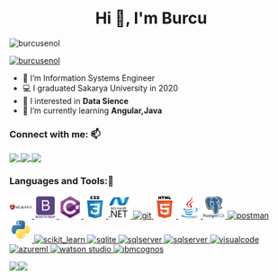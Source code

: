 

<!--
**Burcusenol/burcusenol** is a ✨ _special_ ✨ repository because its `README.md` (this file) appears on your GitHub profile.

Here are some ideas to get you started:

- 🔭 I’m currently working on ...
- 🌱 I’m currently learning ...
- 👯 I’m looking to collaborate on ...
- 🤔 I’m looking for help with ...
- 💬 Ask me about ...
- 📫 How to reach me: ...
- 😄 Pronouns: ...
- ⚡ Fun fact: ...
-->

<h1 align="center">Hi 👋, I'm Burcu</h1>
<p align="left"> <img src="https://komarev.com/ghpvc/?username=burcusenol&label=Profile%20views&color=0e75b6&style=flat" alt="burcusenol" /> </p>

<p align="left"> <a href="https://github.com/ryo-ma/github-profile-trophy"><img src="https://github-profile-trophy.vercel.app/?username=burcusenol&theme=onedark" alt="burcusenol" /></a> </p>

- 🔭 I’m Information Systems Engineer 
- :computer: I graduated Sakarya University in 2020
- :crystal_ball: I interested in **Data Sience**
- 🌱 I’m currently learning **Angular,Java**

<h3 align="left">Connect with me: 📫</h3>

<p align="left">  <a href = 'https://www.linkedin.com/in/burcuşenol'> <img width = '32px' align= 'center' src="https://user-images.githubusercontent.com/59020581/117355609-7d587a80-aebb-11eb-8984-ca76d2bac157.png"/> </a>  <a href = 'https://www.instagram.com/burcuusenoll/'> <img width = '32px' align= 'center' src="https://user-images.githubusercontent.com/59020581/117355418-3a96a280-aebb-11eb-974e-c262d723d7e2.png"/> </a> <a href = 'mailto:burcusenol62@gmail.com'> <img width = '38px' align= 'center' src="https://user-images.githubusercontent.com/59020581/117356590-96adf680-aebc-11eb-9023-08ebeed680ef.png"/> </a> <p>


<h3 align="left">Languages and Tools:🌱</h3>
<p align="left"> <a href="https://angular.io" target="_blank"> <img src="https://raw.githubusercontent.com/devicons/devicon/master/icons/angularjs/angularjs-original-wordmark.svg" alt="angularjs" width="40" height="40"/> </a> <a href="https://getbootstrap.com" target="_blank"> <img src="https://raw.githubusercontent.com/devicons/devicon/master/icons/bootstrap/bootstrap-plain-wordmark.svg" alt="bootstrap" width="40" height="40"/> </a> <a href="https://www.w3schools.com/cs/" target="_blank"> <img src="https://raw.githubusercontent.com/devicons/devicon/master/icons/csharp/csharp-original.svg" alt="csharp" width="40" height="40"/> </a> <a href="https://www.w3schools.com/css/" target="_blank"> <img src="https://raw.githubusercontent.com/devicons/devicon/master/icons/css3/css3-original-wordmark.svg" alt="css3" width="40" height="40"/> </a> <a href="https://dotnet.microsoft.com/" target="_blank"> <img src="https://raw.githubusercontent.com/devicons/devicon/master/icons/dot-net/dot-net-original-wordmark.svg" alt="dotnet" width="40" height="40"/> </a> <a href="https://git-scm.com/" target="_blank"> <img src="https://www.vectorlogo.zone/logos/git-scm/git-scm-icon.svg" alt="git" width="40" height="40"/> </a> <a href="https://www.w3.org/html/" target="_blank"> <img src="https://raw.githubusercontent.com/devicons/devicon/master/icons/html5/html5-original-wordmark.svg" alt="html5" width="40" height="40"/> </a> <a href="https://www.java.com" target="_blank"> <img src="https://raw.githubusercontent.com/devicons/devicon/master/icons/java/java-original.svg" alt="java" width="40" height="40"/> </a>  </a> <a href="https://www.postgresql.org" target="_blank"> <img src="https://raw.githubusercontent.com/devicons/devicon/master/icons/postgresql/postgresql-original-wordmark.svg" alt="postgresql" width="40" height="40"/> </a> <a href="https://postman.com" target="_blank"> <img src="https://www.vectorlogo.zone/logos/getpostman/getpostman-icon.svg" alt="postman" width="40" height="40"/> </a> <a href="https://www.python.org" target="_blank"> <img src="https://raw.githubusercontent.com/devicons/devicon/master/icons/python/python-original.svg" alt="python" width="40" height="40"/> </a>  </a> <a href="https://scikit-learn.org/" target="_blank"> <img src="https://upload.wikimedia.org/wikipedia/commons/0/05/Scikit_learn_logo_small.svg" alt="scikit_learn" width="40" height="40"/> </a> <a href="https://www.sqlite.org/" target="_blank"> <img src="https://www.vectorlogo.zone/logos/sqlite/sqlite-icon.svg" alt="sqlite" width="40" height="40"/> </a> <a href="https://www.microsoft.com/tr-tr/sql-server/sql-server-2019 target=_blank"> <img src="https://user-images.githubusercontent.com/59020581/117359010-84818780-aebf-11eb-8791-3bd7991de5fb.png" alt="sqlserver" width="40" height="40"/> </a> 
<a href="https://jupyter.org/"> <img src="https://user-images.githubusercontent.com/59020581/117359525-328d3180-aec0-11eb-9092-39fe97444d27.png" alt="sqlserver" width="40" height="40"/> </a> 
<a href="https://visualstudio.microsoft.com/tr/vs/"> <img src="https://user-images.githubusercontent.com/59020581/117362577-18555280-aec4-11eb-94ef-401c9f28eb38.png" alt="visualcode" width="40" height="40"/> </a> <a href="https://studio.azureml.net/"> <img src="https://user-images.githubusercontent.com/59020581/117361255-7a14bd00-aec2-11eb-90e1-bb33b170f90e.png" alt="azureml" width="40" height="40"/> </a> <a href="https://www.ibm.com/tr-tr/cloud/watson-studio"> <img src="https://user-images.githubusercontent.com/59020581/117361667-02935d80-aec3-11eb-9186-23ca9ad4aaea.png" alt="watson studio" width="40" height="40"/> </a> <a href="https://www.ibm.com/tr-tr/products/cognos-analytics"> <img src="https://user-images.githubusercontent.com/59020581/117361856-39697380-aec3-11eb-8c94-963c752d06b7.png" alt="ıbmcognos" width="40" height="40"/> 

</p>




<p><img align="left" src="https://github-readme-stats.vercel.app/api?username=burcusenol&show_icons=true&locale=en&layout=compact&theme=onedark" "alt"=burcusenol" />
<p>

<p><img align="left" src="https://github-readme-stats.vercel.app/api/top-langs?username=burcusenol&show_icons=true&locale=en&layout=compact&theme=onedark" "alt"=burcusenol" />
<p>
  
 
